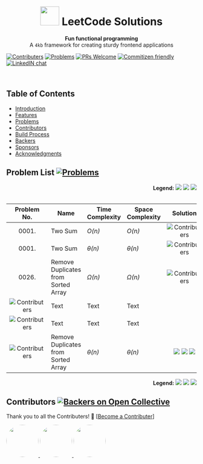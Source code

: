 <h1 align="center"><img src="https://leetcode.com/static/images/LeetCode_logo.png" height="50px"> LeetCode Solutions</h1>
<div align="center">
  <strong>Fun functional programming</strong>
</div>
<div align="center">
  A <code>4kb</code> framework for creating sturdy frontend applications
</div>

[![Contributers](https://img.shields.io/static/v1.svg?label=Contributers&message=%205%20&color=orange)](https://github.com/pradhan1234/leetcode/graphs/contributors) [![Problems](https://img.shields.io/badge/%23Problems-50-yellow.svg)](https://github.com/pradhan1234/leetcode) [![PRs Welcome](https://img.shields.io/badge/PRs-Welcome-green.svg)]() [![Commitizen friendly](https://img.shields.io/badge/Commitizen-Friendly-brightgreen.svg)](https://github.com/pradhan1234/leetcode/community) [![LinkedIN chat](https://img.shields.io/badge/Chat-On_LinkedIN-0077B5.svg)](https://linkedin.com)





<br>

## Table of Contents

- [Introduction](#introduction)
- [Features](#features)
- [Problems](#problems)
- [Contributors](#contributors)
- [Build Process](#build-process)
- [Backers](#backers-)
- [Sponsors](#sponsors-)
- [Acknowledgments](#acknowledgments)


## Problem List [![Problems](https://img.shields.io/badge/%23Problems-50-yellow.svg)](#problems)	


<div style="text-align:right;">
<b>Legend:</b>
<img src="https://img.shields.io/static/v1.svg?label=&message=EASY&color=green">
<img src="https://img.shields.io/static/v1.svg?label=&message=MEDIUM&color=orange">
<img src="https://img.shields.io/static/v1.svg?label=&message=HARD&color=red">
</div>
<br>

| Problem No. | Name | Time Complexity | Space Complexity | Solution |
|:--------:| -------- | -------- | -------- |:--------:|
| 0001.     | Two Sum     | *O(n)*     | *O(n)*     | ![Contributers](https://img.shields.io/static/v1.svg?label=&message=EASY&color=green)     |
| 0001.     | Two Sum     | *&theta;(n)*     | *&theta;(n)*     | ![Contributers](https://img.shields.io/static/v1.svg?label=&message=MEDIUM&color=orange)     |
| 0026.     | Remove Duplicates from Sorted Array     | *&Omega;(n)*     | *&Omega;(n)*     | ![Contributers](https://img.shields.io/static/v1.svg?label=&message=HARD&color=red)     |
| ![Contributers](https://img.shields.io/static/v1.svg?label=&message=0001.&color=green)      | Text     | Text     | Text     | |
| ![Contributers](https://img.shields.io/static/v1.svg?label=&message=0001.&color=orange)     | Text     | Text     | Text     | |
| ![Contributers](https://img.shields.io/static/v1.svg?label=&message=0026.&color=red)     | Remove Duplicates from Sorted Array      | *&theta;(n)*     | *&theta;(n)*     | <img src="https://img.shields.io/static/v1.svg?label=&message=JAVA&color=007396&logo=java"> <img src="https://img.shields.io/static/v1.svg?label=&message=C%2B%2B&color=00599C&logo=c-plus-plus"> <img src="https://img.shields.io/static/v1.svg?label=&message=Python&color=yellow&logo=python"> |

<div style="text-align:right;">
<b>Legend:</b>
<img src="https://img.shields.io/static/v1.svg?label=&message=EASY&color=green">
<img src="https://img.shields.io/static/v1.svg?label=&message=MEDIUM&color=orange">
<img src="https://img.shields.io/static/v1.svg?label=&message=HARD&color=red">
</div>





## Contributors [![Backers on Open Collective](https://img.shields.io/static/v1.svg?label=Contributers&message=&nbsp;5&nbsp;&color=orange)](#contributers)

Thank you to all the Contributers! 🙏 [[Become a Contributer](https://opencollective.com/git-point#backer)]


<a href="https://github.com/pradhan1234" target="_blank">
<img src="https://avatars1.githubusercontent.com/u/10259704?s=400&v=4" style="border-radius: 50%; height: 85px;">
</a>
<a href="https://github.com/tushar8049" target="_blank">
<img src="https://avatars2.githubusercontent.com/u/14814417?s=400&v=4" style="border-radius: 50%; height: 85px;">
</a>
<a href="https://github.com/pradhan1234" target="_blank">
<img src="https://avatars1.githubusercontent.com/u/10259704?s=400&v=4" style="border-radius: 50%; height: 85px;">
</a>
